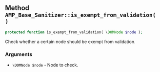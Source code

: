 ## Method `AMP_Base_Sanitizer::is_exempt_from_validation()`

```php
protected function is_exempt_from_validation( \DOMNode $node );
```

Check whether a certain node should be exempt from validation.

### Arguments

* `\DOMNode $node` - Node to check.

